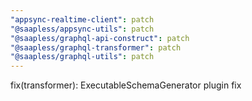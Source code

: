```yaml
---
"appsync-realtime-client": patch
"@saapless/appsync-utils": patch
"@saapless/graphql-api-construct": patch
"@saapless/graphql-transformer": patch
"@saapless/graphql-utils": patch
---
```


fix(transformer): ExecutableSchemaGenerator plugin fix
